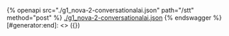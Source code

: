 [#generator:start]: <> ({ "template": "openapi" })
{% openapi src="./g1_nova-2-conversationalai.json" path="/stt" method="post" %}
[./g1_nova-2-conversationalai.json](./g1_nova-2-conversationalai.json)
{% endswagger %}
[#generator:end]: <> ({})
